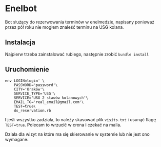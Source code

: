 # Enelbot

Bot służący do rezerwowania terminów w enelmedzie, napisany ponieważ
przez pół roku nie mogłem znaleść terminu na USG kolana.

## Instalacja

Najpierw trzeba zainstalować rubiego, następnie zrobić `bundle install`

## Uruchomienie

```
env LOGIN=login' \
	PASSWORD='password'\
	CITY='Kraków'\
	SERVICE_TYPE='USG'\
	SERVICE='USG 2 stawów kolanowych'\
	EMAIL_TO='real_email@gmail.com'\
	TEST=true\
	do_reservation.rb
```

I jeśli wszystko zadziała, to należy skasować plik `visits.txt` i usunąć
flagę `TEST=true`. Polecam to wrzucić w crona i czekać na maila.

Działa dla wizyt na które ma się skierowanie w systemie lub nie jest ono
wymagane.
